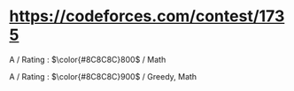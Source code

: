 # https://codeforces.com/contest/1735

A / Rating : $\color{#8C8C8C}800$ / Math

A / Rating : $\color{#8C8C8C}900$ / Greedy, Math
